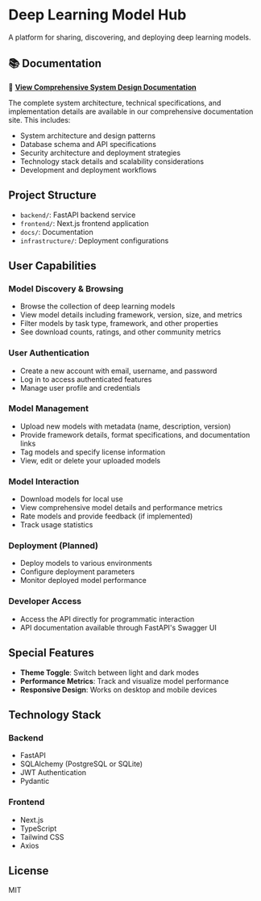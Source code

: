 # Deep Learning Model Hub

A platform for sharing, discovering, and deploying deep learning models.

## 📚 Documentation

📖 **[View Comprehensive System Design Documentation](https://spacelord16.github.io/Modelhub/)**

The complete system architecture, technical specifications, and implementation details are available in our comprehensive documentation site. This includes:

- System architecture and design patterns
- Database schema and API specifications
- Security architecture and deployment strategies
- Technology stack details and scalability considerations
- Development and deployment workflows

## Project Structure

- `backend/`: FastAPI backend service
- `frontend/`: Next.js frontend application
- `docs/`: Documentation
- `infrastructure/`: Deployment configurations

## User Capabilities

### Model Discovery & Browsing

- Browse the collection of deep learning models
- View model details including framework, version, size, and metrics
- Filter models by task type, framework, and other properties
- See download counts, ratings, and other community metrics

### User Authentication

- Create a new account with email, username, and password
- Log in to access authenticated features
- Manage user profile and credentials

### Model Management

- Upload new models with metadata (name, description, version)
- Provide framework details, format specifications, and documentation links
- Tag models and specify license information
- View, edit or delete your uploaded models

### Model Interaction

- Download models for local use
- View comprehensive model details and performance metrics
- Rate models and provide feedback (if implemented)
- Track usage statistics

### Deployment (Planned)

- Deploy models to various environments
- Configure deployment parameters
- Monitor deployed model performance

### Developer Access

- Access the API directly for programmatic interaction
- API documentation available through FastAPI's Swagger UI

## Special Features

- **Theme Toggle**: Switch between light and dark modes
- **Performance Metrics**: Track and visualize model performance
- **Responsive Design**: Works on desktop and mobile devices

## Technology Stack

### Backend

- FastAPI
- SQLAlchemy (PostgreSQL or SQLite)
- JWT Authentication
- Pydantic

### Frontend

- Next.js
- TypeScript
- Tailwind CSS
- Axios

## License

MIT
